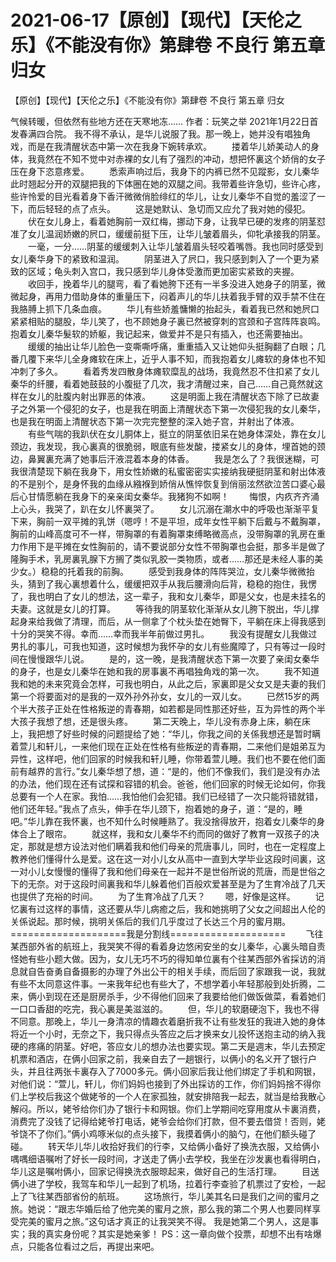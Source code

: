 # 2021-06-17【原创】【现代】【天伦之乐】《不能没有你》第肆卷 不良行 第五章  归女



【原创】【现代】【天伦之乐】《不能没有你》第肆卷 不良行 第五章  归女



气候转暖，但依然有些地方还在天寒地冻…… 作者：玩笑之举 2021年1月22日首发春满四合院。
我不得不承认，是华儿说服了我。那一晚上，她并没有唱独角戏，而是在我清醒状态中第一次在我身下婉转承欢。 　　搂着华儿娇美动人的身体，我竟然在不知不觉中对赤裸的女儿有了强烈的冲动，想把怀裏这个娇俏的女子压在身下恣意疼爱。 　　悉索声响过后，我身下的内裤已然不见蹤影，女儿秦华此时翘起分开的双腿把我的下体圈在她的双腿之间。我带着些许急切，些许心疼，些许怜爱的目光看着身下香汗微微俏脸绯红的华儿，让女儿秦华不自觉的羞涩了一下，而后轻轻的点了点头。 　　这是她默认、急切而又应允了我对她的侵犯。 　　伏在女儿身上，看着她胸前一双红梅，挪动下身，让我早已硬的发疼的阴茎怼准了女儿温润娇嫩的屄口，缓缓前挺下压，让华儿皱着眉头，仰牝承接我的阴茎。 　　一毫，一分……阴茎的缓缓刺入让华儿皱着眉头轻咬着嘴唇。我也同时感受到女儿秦华身下的紧致和温润。 　　阴茎进入了屄口，我只感到刺入了一个更为紧致的区域；龟头刺入宫口，我只感到华儿身体受激而更加密实紧致的夹握。 　　收回手，挽着华儿的腿弯，看了看她胯下还有一半多没进入她身子的阴茎，微微起身，再用力借助身体的重量压下，闷着声儿的华儿扶着我手臂的双手禁不住在我胳膊上抓下几条血痕。 　　华儿有些娇羞慵懒的抬起头，看着我已然和她屄口紧紧相贴的腿股，华儿笑了，也不顾她身子裏已然被穿刺的宫颈和子宫阵阵哀鸣。抱着女儿秦华髮软的娇躯，我记起来，做爱并不是只有插入，也还需要抽出。 　　缓缓的抽出让华儿脸色一变嘶嘶呼痛，重重插入又让她仰头挺胸翻了白眼；几番几覆下来华儿全身瘫软在床上，近乎人事不知，而我抱着女儿瘫软的身体也不知冲刺了多久。 　　看着秀发四散身体瘫软糜乱的战场，我竟然忍不住扣紧了女儿秦华的纤腰，看着她鼓鼓的小腹挺了几次，我才清醒过来，自己……自己竟然就这样在女儿的肚腹内射出罪恶的体液。 　　这是明面上我在清醒状态下除了已故妻子之外第一个侵犯的女子，也是我在明面上清醒状态下第一次侵犯我的女儿秦华，也是我在明面上清醒状态下第一次完完整整的深入她子宫，并射出了体液。 　　有些气喘的我趴伏在女儿胴体上，挺立的阴茎依旧呆在她身体深处，靠在女儿颈边，我发现，我心裏真的很脆弱，眼底有些发酸，搂紧女儿的身体，埋首她的颈边，鼻翼裏充满了她事后汗液混着本身的体香。 　　我是怎么了？我很迷糊，可我很清楚现下躺在我身下，用女性娇嫩的私蜜密密实实接纳我硬挺阴茎和射出体液的不是别个，是身怀我的血缘从繈褓到娇俏从憔悴恢复到俏丽泫然欲泣苦口婆心最后心甘情愿躺在我身下的亲亲闺女秦华。我猪狗不如啊！ 　　悔恨，内疚齐齐涌上心头，我哭了，趴在女儿怀裏哭了。 　　女儿沉溺在潮水中的呼吸也渐渐平复下来，胸前一双平摊的乳饼（嗯哼！不是平坦，成年女性平躺下后戴与不戴胸罩，胸前的山峰高度可不一样，带胸罩的有着胸罩束缚略微高点，没带胸罩的乳房在重力作用下是平摊在女性胸前的，请不要说部分女性不带胸罩也会挺，那多半是做了隆胸手术，乳房裏乳腺下方搁了类似乳胶一类物质，或者……那还是未经人事的美少女。）稳稳的托着我的前胸。 　　感受到我身体的阵阵哭泣，女儿秦华微微抬头，猜到了我心裏想着什么，缓缓把双手从我后腰滑向后背，稳稳的抱住，我愣了，我也明白了女儿的想法，这一辈子，我和女儿秦华，即是父女，也是未挂名的夫妻。这就是女儿的打算。 　　等待我的阴茎软化渐渐从女儿胯下脱出，华儿撑起身来给我做了清理，而后，从一侧拿了个枕头垫在她臀下，平躺在床上得我感到十分的哭笑不得。幸而……幸而我半年前做过男扎。 　　我没有提醒女儿我做过男扎的事儿，可我也知道，这时候想为我怀孕的女儿有些魔障了，只有等过一段时间在慢慢跟华儿说。 　　是的，这一晚，是我清醒状态下第一次要了亲闺女秦华的身子，也是女儿秦华在她和我的房事裏不再唱独角戏的第一次。 　　我不知道我和她的未来究竟会怎样，可我也明白，从此之后，家裏即是父女又是夫妻的我们第一个将要面对的是我的一双外孙外孙女，女儿的一双儿女。 　　已然15岁的两个半大孩子正处在性格叛逆的青春期，如若都是同性那还好些，互为异性的两个半大孩子我想了想，还是很头疼。 　　第二天晚上，华儿没有赤身上床，躺在床上，我把想了好些时候的问题提给了她：“华儿，你我之间的关係我想还是暂时瞒着萱儿和轩儿，一来他们现在正处在性格有些叛逆的青春期，二来他们是姐弟互为异性，这样吧，他们回家的时候我和轩儿睡，你带着萱儿睡。我们也不要在他们面前有越界的言行。”女儿秦华想了想，道：“是的，他们不像我们，我们是没有办法的办法，他们现在还有试探和容错的机会。爸爸，他们回家的时候无论如何，你我总要有一个人在家。我怕……我怕他们会犯错。我们已经错了一次只能将错就错，他们还年轻。”我点了点头，伸手在华儿颈下，抱着她的身子，道：“是的，睡吧。”华儿靠在我怀裏，也不知什么时候睡熟了。我没捨得放开，抱着女儿秦华的身体合上了眼帘。 　　就这样，我和女儿秦华不约而同的做好了教育一双孩子的决定，那就是想方设法对他们瞒着我和他们母亲的荒唐事儿，同时，也在一定程度上教养他们懂得什么是爱。这在这一对小儿女从高中一直到大学毕业这段时间裏，这一对小儿女慢慢的懂得了我和他们母亲在一起并不是世俗所说的荒唐，而是世俗之下的无奈。对于这段时间裏我和华儿躲着他们百般欢爱甚至是为了生育冷战了几天也提供了充裕的时间。 　　为了生育冷战了几天？ 　　嗯，好像是这样。 　　记忆裏有过这样的事情，这还要从华儿病癒之后，我和她挑明了父女之间超出人伦的关係说起。那时候，挑明关係后的我们几乎度过了长达三个月的蜜月期。 ====================我是分割线==================== 　　飞往某西部外省的航班上，我哭笑不得的看着身边悠闲安坐的女儿秦华，心裏头暗自责怪她有些小题大做。因为，女儿无巧不巧的得知单位裏有个往某西部外省採访的消息就自告奋勇自备摄影的办理了外出公干的相关手续，而后回了家跟我一说，我就有些不太同意这件事。一来我年纪也有些大了，不想学着小年轻那般到处折腾，二来，俩小到现在还是厨房杀手，少不得他们回来了我要给他们做饭做菜，看着她们一口口香甜的吃完，我心裏是美滋滋的。 　　但，华儿的软磨硬泡下，我也不得不同意。那晚上，华儿一身清凉的情趣衣着磨折我不让有些发狂的我进入她的身体将近一个小时，无奈之下，我只得点头答应之后才换来女儿投怀送抱主动的纳入我硬的疼痛的阴茎。好吧，答应女儿的想办法也要实现。第二天是週末，华儿去预定机票和酒店，在俩小回家之前，我亲自去了一趟银行，以俩小的名义开了银行户头，并且往两张卡裏存入了7000多元。俩小回家后我让他们绑定了手机和网银，对他们说：“萱儿，轩儿，你们妈妈也接到了外出採访的工作，你们妈妈捨不得你们上学校后我这个做姥爷的一个人在家孤独，就安排陪我一起去，就当是给我散心解闷。所以，姥爷给你们办了银行卡和网银。你们上学期间吃穿用度从卡裏消费，消费完了没钱了记得给姥爷打电话，姥爷会给你们打款，但不要去借贷！否则，姥爷饶不了你们。”俩小鸡啄米似的点头接下，我摸着俩小的脑勺，在他们额头碰了碰。 　　转天华儿华儿收拾好我们的行李，又给俩小备好了换洗衣服，又给俩小喁喁细语嘱咐了好长一段时间，才送走了俩小去学校，我坐在沙发裏也看得明白，华儿这是嘱咐俩小，回家记得换洗衣服晾起来，做好自己的生活打理。 　　目送俩小进了学校，我驾车和华儿一起到了机场，拉着行李查验了机票过了安检，一起上了飞往某西部省份的航班。 　　这场旅行，华儿美其名曰是我们之间的蜜月之旅。她说：“跟志华婚后给了他完美的蜜月之旅，那么我的第二个男人也要同样享受完美的蜜月之旅。”这句话才真正的让我哭笑不得。 我是她第二个男人，这是事实；我的真实身份呢？其实是她亲爹！
PS：这一章向做个投票，却想不出有啥爆点，只能各位看过之后，再提出来吧。



